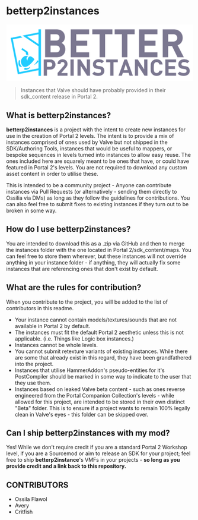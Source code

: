 # betterp2instances

![BetterP2Instances Logo](https://github.com/OssyFlawol/betterp2instances/blob/main/better_p2_instances-01.png?raw=true)

> Instances that Valve should have probably provided in their sdk_content release in Portal 2. 

## What is betterp2instances?

**betterp2instances** is a project with the intent to create new instances for use in the creation of Portal 2 levels. The intent is to provide a mix of instances comprised of ones used by Valve but not shipped in the SDK/Authoring Tools, instances that would be useful to mappers, or bespoke sequences in levels turned into instances to allow easy reuse. The ones included here are squarely meant to be ones that have, or could have featured in Portal 2's levels. You are not required to download any custom asset content in order to utilise these.

This is intended to be a community project - Anyone can contribute instances via Pull Requests (or alternatively - sending them directly to Ossilia via DMs) as long as they follow the guidelines for contributions. You can also feel free to submit fixes to existing instances if they turn out to be broken in some way.

## How do I use betterp2instances?

You are intended to download this as a .zip via GitHub and then to merge the instances folder with the one located in Portal 2/sdk_content/maps. You can feel free to store them wherever, but these instances will not override anything in your instance folder - if anything, they will actually fix some instances that are referencing ones that don't exist by default.

## What are the rules for contribution?

When you contribute to the project, you will be added to the list of contributors in this readme. 

- Your instance cannot contain models/textures/sounds that are not available in Portal 2 by default.
- The instances must fit the default Portal 2 aesthetic unless this is not applicable. (i.e. Things like Logic box instances.)
- Instances cannot be whole levels.
- You cannot submit retexture variants of existing instances. While there are some that already exist in this regard, they have been grandfathered into the project.
- Instances that utilise HammerAddon's pseudo-entities for it's PostCompiler should be marked in some way to indicate to the user that they use them.
- Instances based on leaked Valve beta content - such as ones reverse engineered from the Portal Companion Collection's levels - while allowed for this project, are intended to be stored in their own distinct "Beta" folder. This is to ensure if a project wants to remain 100% legally clean in Valve's eyes - this folder can be skipped over.

## Can I ship betterp2instances with my mod?
Yes! While we don't require credit if you are a standard Portal 2 Workshop level, if you are a Sourcemod or aim to release an SDK for your project; feel free to ship **betterp2instance**'s VMFs in your projects - **so long as you provide credit and a link back to this repository.**

## CONTRIBUTORS

- Ossila Flawol
- Avery
- Critfish
